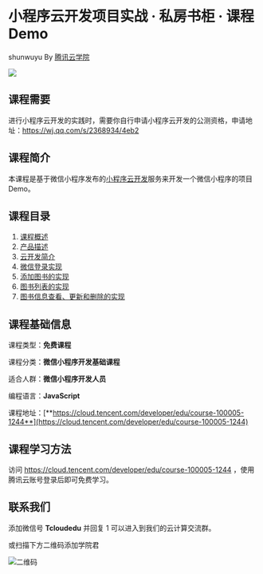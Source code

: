 # 小程序云开发项目实战  · 私房书柜 · 课程 Demo
shunwuyu
By [腾讯云学院](https://cloud.tencent.com/developer/edu)

![](https://postimg.aliavv.com/newmbp/6fcr0.png)

## 课程需要

进行小程序云开发的实践时，需要你自行申请小程序云开发的公测资格，申请地址：https://wj.qq.com/s/2368934/4eb2

## 课程简介

本课程是基于微信小程序发布的[小程序云开发](https://developers.weixin.qq.com/miniprogram/dev/wxcloud/basis/getting-started.html)服务来开发一个微信小程序的项目 Demo。

## 课程目录

1. [课程概述](https://cloud.tencent.com/developer/edu/learn-100005-1244/3154)
2. [产品描述](https://cloud.tencent.com/developer/edu/learn-100005-1244/3142)
3. [云开发简介](https://cloud.tencent.com/developer/edu/learn-100005-1244/3143)
4. [微信登录实现](https://cloud.tencent.com/developer/edu/learn-100005-1244/3145)
5. [添加图书的实现](https://cloud.tencent.com/developer/edu/learn-100005-1244/3146)
6. [图书列表的实现](https://cloud.tencent.com/developer/edu/learn-100005-1244/3147)
7. [图书信息查看、更新和删除的实现](https://cloud.tencent.com/developer/edu/learn-100005-1244/3148)

## 课程基础信息

课程类型：**免费课程**

课程分类：**微信小程序开发基础课程**

适合人群：**微信小程序开发人员**

编程语言：**JavaScript**

课程地址：[**https://cloud.tencent.com/developer/edu/course-100005-1244**](https://cloud.tencent.com/developer/edu/course-100005-1244)

## 课程学习方法
访问 https://cloud.tencent.com/developer/edu/course-100005-1244 ，使用腾讯云账号登录后即可免费学习。

## 联系我们

添加微信号 **Tcloudedu** 并回复 1 可以进入到我们的云计算交流群。

或扫描下方二维码添加学院君

![二维码](https://ws2.sinaimg.cn/large/006tNc79ly1ftdrknbus3j30iq0owq3y.jpg)